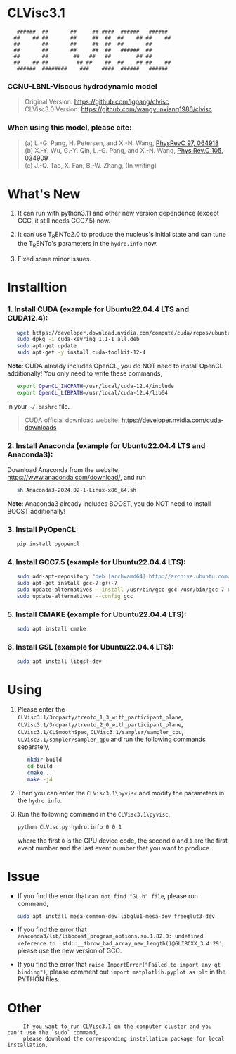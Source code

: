 # CLVisc3.1


       ######  ##       ##     ## ####  ######   ######  
      ##    ## ##       ##     ##  ##  ##    ## ##    ## 
      ##       ##       ##     ##  ##  ##       ##       
      ##       ##       ##     ##  ##   ######  ##       
      ##       ##        ##   ##   ##        ## ##       
      ##    ## ##         ## ##    ##  ##    ## ##    ## 
       ######  ########    ###    ####  ######   ###### 

### CCNU-LBNL-Viscous hydrodynamic model

> Original Version: https://github.com/lgpang/clvisc <br>
> CLVisc3.0 Version: https://github.com/wangyunxiang1986/clvisc

### When using this model, please cite:
    
> (a) L.-G. Pang, H. Petersen, and X.-N. Wang, [PhysRevC 97, 064918](https://link.aps.org/doi/10.1103/PhysRevC.97.064918) <br>
> (b) X.-Y. Wu, G.-Y. Qin, L.-G. Pang, and X.-N. Wang, [Phys.Rev.C 105, 034909](https://link.aps.org/doi/10.1103/PhysRevC.105.034909) <br>
> (c) J.-Q. Tao, X. Fan, B.-W. Zhang, (In writing)

# What's New

1) It can run with python3.11 and other new version dependence (except GCC, it still needs GCC7.5) now.

2) It can use T<sub>R</sub>ENTo2.0 to produce the nucleus's initial state and can tune the T<sub>R</sub>ENTo's parameters in the `hydro.info` now.

3) Fixed some minor issues.

# Installtion

### 1. Install CUDA (example for Ubuntu22.04.4 LTS and CUDA12.4):

```bash
   wget https://developer.download.nvidia.com/compute/cuda/repos/ubuntu2204/x86_64/cuda-keyring_1.1-1_all.deb
   sudo dpkg -i cuda-keyring_1.1-1_all.deb
   sudo apt-get update
   sudo apt-get -y install cuda-toolkit-12-4
```   

   __Note__: CUDA already includes OpenCL, you do NOT need to install OpenCL additionally! You only need to write these commands,
         
```bash
   export OpenCL_INCPATH=/usr/local/cuda-12.4/include
   export OpenCL_LIBPATH=/usr/local/cuda-12.4/lib64
```
           
   in your `~/.bashrc` file.
         
   > CUDA official download website: https://developer.nvidia.com/cuda-downloads

### 2. Install Anaconda (example for Ubuntu22.04.4 LTS and Anaconda3):

   Download Anaconda from the website, https://www.anaconda.com/download/, and run

```bash   
   sh Anaconda3-2024.02-1-Linux-x86_64.sh
```

   __Note__: Anaconda3 already includes BOOST, you do NOT need to install BOOST additionally!

### 3. Install PyOpenCL:

```bash
   pip install pyopencl
```

### 4. Install GCC7.5 (example for Ubuntu22.04.4 LTS):

```bash
   sudo add-apt-repository "deb [arch=amd64] http://archive.ubuntu.com/ubuntu focal main universe"
   sudo apt-get install gcc-7 g++-7
   sudo update-alternatives --install /usr/bin/gcc gcc /usr/bin/gcc-7 60 --slave /usr/bin/g++ g++ /usr/bin/g++-7
   sudo update-alternatives --config gcc
```

### 5. Install CMAKE (example for Ubuntu22.04.4 LTS):

```bash
   sudo apt install cmake
```

### 6. Install GSL (example for Ubuntu22.04.4 LTS):

```bash
   sudo apt install libgsl-dev
```

# Using

1. Please enter the `CLVisc3.1/3rdparty/trento_1_3_with_participant_plane`, `CLVisc3.1/3rdparty/trento_2_0_with_participant_plane`, `CLVisc3.1/CLSmoothSpec`,
   `CLVisc3.1/sampler/sampler_cpu`, `CLVisc3.1/sampler/sampler_gpu` and run the following commands separately,

   ```bash
      mkdir build
      cd build
      cmake ..
      make -j4
   ```

2. Then you can enter the `CLVisc3.1\pyvisc` and modify the parameters in the `hydro.info`.

3. Run the following command in the `CLVisc3.1\pyvisc`,
   
   ```bash
   python CLVisc.py hydro.info 0 0 1
   ```

   where the first `0` is the GPU device code, the second `0` and `1` are the first event number and the last event number that you want to produce.

# Issue

* If you find the error that `can not find "GL.h" file`, please run command,

```bash
   sudo apt install mesa-common-dev libglu1-mesa-dev freeglut3-dev
```

* If you find the error that ``anaconda3/lib/libboost_program_options.so.1.82.0: undefined reference to `std::__throw_bad_array_new_length()@GLIBCXX_3.4.29'``, 
please use the new version of GCC.

* If you find the error that `raise ImportError("Failed to import any qt binding")`,
please comment out `import matplotlib.pyplot as plt` in the PYTHON files.

# Other

         If you want to run CLVisc3.1 on the computer cluster and you can't use the `sudo` command, 
         please download the corresponding installation package for local installation.
